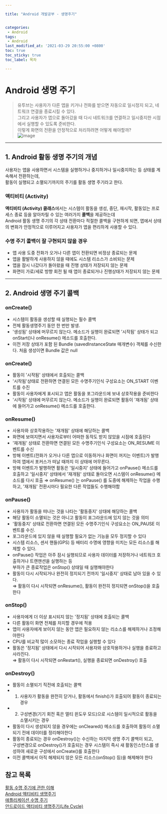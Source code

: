 ```yaml
---

title: "Android 개발공부 - 생명주기"


categories: 
 - Android
tags: 
 - Android
last_modified_at: '2021-03-29 20:55:00 +0800'
toc: true
toc_sticky: true
toc_label: 목차

---
```

# Android 생명 주기   
> 유투브는 사용자가 다른 앱을 키거나 전화를 받으면 자동으로 일시정지 되고, 네트워크 연결을 종료시킬 수 있다.    
> 그리고 사용자가 앱으로 돌아갔을 때 다시 네트워크를 연결하고 일시중지한 시점에서 실행할 수 있도록 준비한다.    
> 이렇게 화면의 전환을 안정적으로 처리하려면 어떻게 해야할까?       
![image](https://user-images.githubusercontent.com/66898243/112962435-5783db80-9181-11eb-963d-b3147681477e.png)
-------
   
## 1. Android 활동 생명 주기의 개념   
사용자는 앱을 사용하면서 시스템을 실행하거나 중지하거나 일시중지하는 등 상태를 계속해서 전환하는데,    
활동이 실행되고 소멸되기까지의 주기를 활동 생명 주기라고 한다.   
        
### 액티비티 (Activity)
**액티비티 (Activity) 클래스**에서는 시스템이 활동을 생성, 중단, 재시작, 활동있는 프로세스 종료 등을 알아차릴 수 있는 여러가지 **콜백**을 제공하는데   
Android 활동 생명 주기의 각 상태 전환마다 적절한 콜백을 구현하게 되면, 앱에서 상태의 변화가 안정적으로 이루어지고 사용자가 앱을 편리하게 사용할 수 있다.       
         
### 수명 주기 콜백이 잘 구현되지 않을 경우   
 - 앱 사용 도중 전화가 오거나 다른 앱이 전환되면 비정상 종료되는 문제   
 - 앱을 활발하게 사용하지 않을 때에도 시스템 리소스가 소비되는 문제   
 - 앱을 잠시 나갔다가 돌아왔을 때 진행 상태가 저장되지 않는 문제   
 - 화면이 가로/세로 방향 회전 될 때 앱이 종료되거나 진행상태가 저장되지 않는 문제        
------      
   
## 2. Android 생명 주기 콜백    
   
### onCreate()   
 - 시스템이 활동을 생성할 때 실행되는 필수 콜백   
 - 전체 활동생명주기 동안 한 번만 발생.   
 - '생성됨' 상태에 머무르지 않는다. 메소드가 실행이 완료되면 '시작됨' 상태가 되고 onStart()나 onResume() 메소드를 호출한다.   
 - 이전 저장 상태가 포함 된 Bundle (savedInstanceState 매개변수) 객체를 수신한다. 처음 생성이면 Bundle 값은 null   
      
### onCreate()       
 - 활동이 '시작됨' 상태에서 호출되는 콜백   
 - '시작됨'상태로 전환하면 연결된 모든 수명주기인식 구성요소는 ON_START 이벤트를 수진   
 - 활동이 사용자에게 표시되고 앱은 활동을 포그라운드에 보내 상호작용을 준비한다   
 - '시작됨' 상태에 머무르지 않는다. 메소드가 실행이 완료되면 활동이 '재개됨' 상태에 들어가고 onResume() 메소드를 호출한다.          
       
### onResume()   
 - 사용자와 상호작용하는 '재개됨' 상태에 해당하는 콜백   
 - 화면에 보여지면서 사용자로부터 어떠한 동작도 받지 않았을 시점에 호출된다   
 - '재개됨' 상태로 전환하면 연결된 모든 수명주기인식 구성요소는 ON_RESUME 이벤트를 수신   
 - 방해 이벤트(전화가 오거나 다른 앱으로 이동하거나 화면이 꺼지는 이벤트)가 발행하여 앱에서 포커스가 떠날 때까지 이 상태에 머무른다.   
 - 방해 이벤트가 발행하면 활동은 '일시중지' 상태에 들어가고 onPause() 메소드를 호출하고 '일시중지' 상태에서 '재개됨' 상태로 돌아오면 
    시스템이 onResume() 메소드를 다시 호출 ⇒ onResume() 는 onPause() 를 도중에 해제하는 작업을 수행하고, 
    '재개됨' 전환시마다 필요한 다른 작업들도 수행해야함   
   
### onPause()      
 - 사용자가 활동을 떠나는 것을 나타는 '활동중지' 상태에 해당하는 콜백   
 - 해당 활동이 소멸되는 것은 아니고 활동이 포그라운드에 있지 않는 것을 의미   
 - '활동중지' 상태로 전환하면 연결된 모든 수명주기인식 구성요소는 ON_PAUSE 이벤트를 수신.    
 - 포그라운드에 있지 않을 때 실행할 필요가 없는 기능을 모두 정지할 수 있다   
 - 시스템 리소스, 센서 핸들(GPS) 등 배터리 수명에 영향을 미치는 모든 리소스를 해제할 수 있다.   
 - onPause() 작업은 아주 잠시 실행되므로 사용자 데이터를 저장하거나 네트워크 호출하거나 트랜잰션을 실행하는 등    
    부하가 큰 종료작업은 onStop() 상태일 때 실행해야한다   
 - 활동이 다시 시작되거나 완전히 정지되기 전까지 '일시중지' 상태로 남아 있을 수 있다.    
    ⇒ 활동이 다시 시작되면 onResume(), 활동이 완전히 정지되면 onStop()을 호출한다   
   
### onStop()   
 - 사용자에게 더 이상 표시되지 않는 '정지됨' 상태에 호출되는 콜백   
 - 다른 활동이 화면 전체를 차지할 경우에 적용   
 - 앱이 사용자에게 보이지 않는 동안 앱은 필요하지 않는 리소스를 해제하거나 조정해야한다   
 - CPU를 비교적 많이 소모하는 종료 작업을 실행할 수 있다   
 - 활동은 '정지됨' 상태에서 다시 시작되어 사용자와 상호작용하거나 실행을 종료하고 사라진다.    
    ⇒ 활동이 다시 시작되면 onRestart(), 실행을 종료되면 onDestroy() 호출    
      
### onDestroy()      
 - 활동이 소멸되기 직전에 호출되는 콜백   
 - 1. 사용자가 활동을 완전히 닫거나, 활동에서 finish()가 호출되어 활동이 종료되는 경우    
 - 2. 구성변경(기기 회전 혹은 멀티 윈도우 모드)으로 시스템이 일시적으로 활동을 소멸시키는 경우   
 - 활동이 다시 생성되지 않을 경우에는 onCleared() 메소드를 호출하여 활동이 소멸되기 전에 데이터를 정리해야한다    
 - 활동이 종료되는 경우 onDestroy()는 수신하는 마지막 생명 주기 콜백이 되고,    
    구성변경으로 onDestroy()가 호출되는 경우 시스템이 즉시 새 활동인스턴스를 생성하여 새로운 구성에서 onCreate()를 호출한다   
 - 이전 콜백에서 아직 해제되지 않은 모든 리소스(onStop() 등)을 해제해야 한다     
   
        
   
    
 
## 참고 목록
[활동 수명 주기에 관한 이해](https://developer.android.com/guide/components/activities/activity-lifecycle?hl=ko)   
[Android 액티비티 생명주기](https://medium.com/@nsh235482/android-%EC%95%A1%ED%8B%B0%EB%B9%84%ED%8B%B0-%EC%83%9D%EB%AA%85%EC%A3%BC%EA%B8%B0-893c872c72ae)   
[애플리케이션 수명 주기](https://developer.android.com/guide/components/activities/process-lifecycle?hl=ko)   
[안드로이드 액티비티 생명주기(Life Cycle)](https://brunch.co.kr/@mystoryg/80)   
